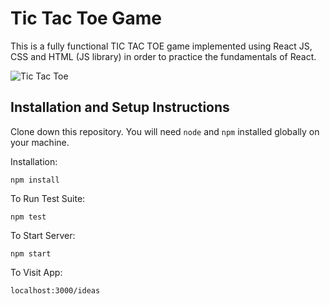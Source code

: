 # Tic Tac Toe Game

This is a fully functional TIC TAC TOE game implemented using React JS, CSS and HTML (JS library) in order to practice the fundamentals of React.

![Tic Tac Toe](https://github.com/KayVee78/tic-tac-toe-react-app/assets/90994452/d2b89fbb-aa46-4052-95ae-9088c3730290)


## Installation and Setup Instructions

Clone down this repository. You will need `node` and `npm` installed globally on your machine.  

Installation:

`npm install`  

To Run Test Suite:  

`npm test`  

To Start Server:

`npm start`  

To Visit App:

`localhost:3000/ideas`  
